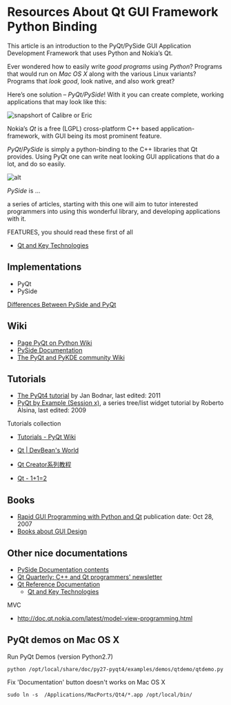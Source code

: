 # Resources About Qt GUI Framework Python Binding

This article is an introduction to the PyQt/PySide GUI Application Development Framework that uses Python and Nokia’s Qt.

Ever wondered how to easily write *good programs* using *Python*?
Programs that would run on *Mac OS X* along with the various Linux variants?
Programs that *look good*, look native, and also work great?

Here’s one solution – *PyQt/PySide*! With it you can create complete, working applications that may look like this:

![snapshort of Calibre or Eric]()

Nokia’s *Qt* is a free (LGPL) cross-platform C++ based application-framework, with GUI being its most prominent feature.

*PyQt*/*PySide* is simply a python-binding to the C++ libraries that Qt provides. Using
PyQt one can write neat looking GUI applications that do a lot, and do so
easily.

![alt](nokias-qt4-logo.png)

*PySide* is ...

a series of articles, starting with this one will aim to tutor interested
programmers into using this wonderful library, and developing applications with
it.


FEATURES, you should read these first of all

 - [Qt and Key Technologies](http://doc.qt.nokia.com/latest/technology-apis.html)

## Implementations

 - PyQt
 - PySide

[Differences Between PySide and PyQt](http://developer.qt.nokia.com/wiki/Differences_Between_PySide_and_PyQt)

## Wiki

 - [Page PyQt on Python Wiki](http://wiki.python.org/moin/PyQt)
 - [PySide Documentation](http://developer.qt.nokia.com/wiki/PySideDocumentation)
 - [The PyQt and PyKDE community Wiki](http://diotavelli.net/PyQtWiki/StartPage)


## Tutorials

 - [The PyQt4 tutorial](http://zetcode.com/tutorials/pyqt4/)
    by Jan Bodnar, last edited: 2011
 - [PyQt by Example (Session x)](http://lateral.netmanagers.com.ar/stories/BBS47.html), a series tree/list widget tutorial
    by Roberto Alsina, last edited: 2009

Tutorials collection

 - [Tutorials - PyQt Wiki](http://diotavelli.net/PyQtWiki/Tutorials)


 - [Qt | DevBean's World](http://www.devbean.info/category/qt)
 - [Qt Creator系列教程](http://www.yafeilinux.com/?page_id=3)
 - [Qt - 1+1=2](http://blog.csdn.net/dbzhang800/article/category/759342)

## Books

 - [Rapid GUI Programming with Python and Qt](http://www.amazon.com/Programming-Python-Prentice-Software-Development/dp/0132354187)
    publication date: Oct 28, 2007
 - [Books about GUI Design](http://doc.qt.nokia.com/latest/guibooks.html)

## Other nice documentations

 - [PySide Documentation contents](http://www.pyside.org/docs/pyside/contents.html)
 - [Qt Quarterly: C++ and Qt programmers' newsletter](http://doc.qt.nokia.com/qq/index.html)
 - [Qt Reference Documentation](http://doc.qt.nokia.com/latest/index.html)
     - [Qt and Key Technologies](http://doc.qt.nokia.com/latest/technology-apis.html)

MVC

 - http://doc.qt.nokia.com/latest/model-view-programming.html

## PyQt demos on Mac OS X

Run PyQt Demos (version Python2.7)

    python /opt/local/share/doc/py27-pyqt4/examples/demos/qtdemo/qtdemo.py

Fix 'Documentation' button doesn't works on Mac OS X

    sudo ln -s  /Applications/MacPorts/Qt4/*.app /opt/local/bin/



